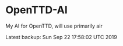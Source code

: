 # OpenTTD-AI
My AI for OpenTTD, will use primarily air

Latest backup: Sun Sep 22 17:58:02 UTC 2019
